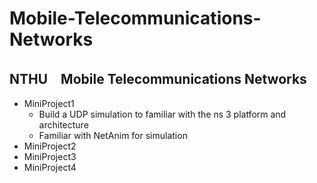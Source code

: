 # Mobile-Telecommunications-Networks
## NTHU　Mobile Telecommunications Networks

* MiniProject1
  * Build a UDP simulation to familiar with the ns 3 platform and architecture
  * Familiar with NetAnim for simulation
* MiniProject2
* MiniProject3
* MiniProject4
